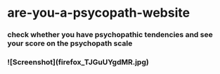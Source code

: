 # are-you-a-psycopath-website
<h3><b>check whether you have psychopathic tendencies and see your score on the psychopath scale</b><h3>
![Screenshot](firefox_TJGuUYgdMR.jpg)

